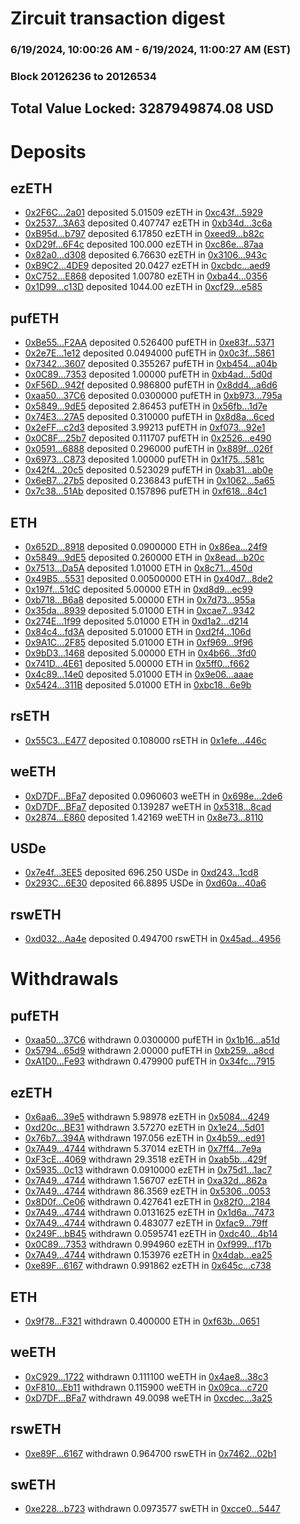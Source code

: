 # Zircuit transaction digest
### 6/19/2024, 10:00:26 AM - 6/19/2024, 11:00:27 AM (EST)
### Block 20126236 to 20126534

## Total Value Locked: 3287949874.08 USD

# Deposits
## ezETH
- [0x2F6C...2a01](https://etherscan.io/address/0x2F6C7919a5434278eabB0F8acE61776Cba292a01) deposited 5.01509 ezETH in [0xc43f...5929](https://etherscan.io/tx/0x2F6C7919a5434278eabB0F8acE61776Cba292a01)
- [0x2537...3A63](https://etherscan.io/address/0x2537CB9b0cFf5F17deA70faB695C9FD0119C3A63) deposited 0.407747 ezETH in [0xb34d...3c6a](https://etherscan.io/tx/0x2537CB9b0cFf5F17deA70faB695C9FD0119C3A63)
- [0xB95d...b797](https://etherscan.io/address/0xB95d4E28AdBe3b0FaE35c2A554877cC098b2b797) deposited 6.17850 ezETH in [0xeed9...b82c](https://etherscan.io/tx/0xB95d4E28AdBe3b0FaE35c2A554877cC098b2b797)
- [0xD29f...6F4c](https://etherscan.io/address/0xD29fA17Ea504EfE3D23067B1ac74f95768176F4c) deposited 100.000 ezETH in [0xc86e...87aa](https://etherscan.io/tx/0xD29fA17Ea504EfE3D23067B1ac74f95768176F4c)
- [0x82a0...d308](https://etherscan.io/address/0x82a02b70D54d393F4778CDEa09220f1bFBf5d308) deposited 6.76630 ezETH in [0x3106...943c](https://etherscan.io/tx/0x82a02b70D54d393F4778CDEa09220f1bFBf5d308)
- [0xB9C2...4DE9](https://etherscan.io/address/0xB9C20851d63263F963114e07191E765402b24DE9) deposited 20.0427 ezETH in [0xcbdc...aed9](https://etherscan.io/tx/0xB9C20851d63263F963114e07191E765402b24DE9)
- [0xC752...E868](https://etherscan.io/address/0xC7520D54D0049FB9a06e2889Ccff44102163E868) deposited 1.00780 ezETH in [0xba44...0356](https://etherscan.io/tx/0xC7520D54D0049FB9a06e2889Ccff44102163E868)
- [0x1D99...c13D](https://etherscan.io/address/0x1D99Bc34D7b42f0fdF1c14d37C6B48df7D67c13D) deposited 1044.00 ezETH in [0xcf29...e585](https://etherscan.io/tx/0x1D99Bc34D7b42f0fdF1c14d37C6B48df7D67c13D)
## pufETH
- [0xBe55...F2AA](https://etherscan.io/address/0xBe55a502Bb967616D5174d420D0e810aD46FF2AA) deposited 0.526400 pufETH in [0xe83f...5371](https://etherscan.io/tx/0xBe55a502Bb967616D5174d420D0e810aD46FF2AA)
- [0x2e7E...1e12](https://etherscan.io/address/0x2e7E74419B4da0b62A4a81917A5d5F23631E1e12) deposited 0.0494000 pufETH in [0x0c3f...5861](https://etherscan.io/tx/0x2e7E74419B4da0b62A4a81917A5d5F23631E1e12)
- [0x7342...3607](https://etherscan.io/address/0x73428EC1C479C0f7c8113Ec3D2829139C5273607) deposited 0.355267 pufETH in [0xb454...a04b](https://etherscan.io/tx/0x73428EC1C479C0f7c8113Ec3D2829139C5273607)
- [0x0C89...7353](https://etherscan.io/address/0x0C8911aAC605A66d19b40a3Cc65E49a663E27353) deposited 1.00000 pufETH in [0xb4ad...5d0d](https://etherscan.io/tx/0x0C8911aAC605A66d19b40a3Cc65E49a663E27353)
- [0xF56D...942f](https://etherscan.io/address/0xF56D18bd6c7eA8aaB8E271151c3BC5C2aFb3942f) deposited 0.986800 pufETH in [0x8dd4...a6d6](https://etherscan.io/tx/0xF56D18bd6c7eA8aaB8E271151c3BC5C2aFb3942f)
- [0xaa50...37C6](https://etherscan.io/address/0xaa50949b60937622753fb78e2ff6000012F137C6) deposited 0.0300000 pufETH in [0xb973...795a](https://etherscan.io/tx/0xaa50949b60937622753fb78e2ff6000012F137C6)
- [0x5849...9dE5](https://etherscan.io/address/0x5849fc15d83410E2AF76FC9F70cF65E29d559dE5) deposited 2.86453 pufETH in [0x56fb...1d7e](https://etherscan.io/tx/0x5849fc15d83410E2AF76FC9F70cF65E29d559dE5)
- [0x74E3...27A5](https://etherscan.io/address/0x74E370379af8770Da05405D71D852f65035227A5) deposited 0.310000 pufETH in [0x8d8a...6ced](https://etherscan.io/tx/0x74E370379af8770Da05405D71D852f65035227A5)
- [0x2eFF...c2d3](https://etherscan.io/address/0x2eFFa03491367d88b59f03f05DA508C41158c2d3) deposited 3.99213 pufETH in [0xf073...92e1](https://etherscan.io/tx/0x2eFFa03491367d88b59f03f05DA508C41158c2d3)
- [0x0C8F...25b7](https://etherscan.io/address/0x0C8F6e08B6E979FB6C121700D0C9c1842a1a25b7) deposited 0.111707 pufETH in [0x2526...e490](https://etherscan.io/tx/0x0C8F6e08B6E979FB6C121700D0C9c1842a1a25b7)
- [0x0591...6888](https://etherscan.io/address/0x05915a66DF269d19b3fC94964ed1a534C53e6888) deposited 0.296000 pufETH in [0x889f...026f](https://etherscan.io/tx/0x05915a66DF269d19b3fC94964ed1a534C53e6888)
- [0x6973...C873](https://etherscan.io/address/0x69737c72BEdAB526b7E68aB274BA50094fb3C873) deposited 1.00000 pufETH in [0x1f75...581c](https://etherscan.io/tx/0x69737c72BEdAB526b7E68aB274BA50094fb3C873)
- [0x42f4...20c5](https://etherscan.io/address/0x42f4f779B7F3745D4FBF81eF1721257eb0f120c5) deposited 0.523029 pufETH in [0xab31...ab0e](https://etherscan.io/tx/0x42f4f779B7F3745D4FBF81eF1721257eb0f120c5)
- [0x6eB7...27b5](https://etherscan.io/address/0x6eB7c02378f3A972799700Efc34e915d7dA727b5) deposited 0.236843 pufETH in [0x1062...5a65](https://etherscan.io/tx/0x6eB7c02378f3A972799700Efc34e915d7dA727b5)
- [0x7c38...51Ab](https://etherscan.io/address/0x7c38aD7Cc64794e4acA3b65bb1Df7c6b36BF51Ab) deposited 0.157896 pufETH in [0xf618...84c1](https://etherscan.io/tx/0x7c38aD7Cc64794e4acA3b65bb1Df7c6b36BF51Ab)
## ETH
- [0x652D...8918](https://etherscan.io/address/0x652Ddf0EedE28Eb70A49058d78a0393396808918) deposited 0.0900000 ETH in [0x86ea...24f9](https://etherscan.io/tx/0x652Ddf0EedE28Eb70A49058d78a0393396808918)
- [0x5849...9dE5](https://etherscan.io/address/0x5849fc15d83410E2AF76FC9F70cF65E29d559dE5) deposited 0.260000 ETH in [0x8ead...b20c](https://etherscan.io/tx/0x5849fc15d83410E2AF76FC9F70cF65E29d559dE5)
- [0x7513...Da5A](https://etherscan.io/address/0x7513Bc097d61fD36529a58Fa0c986096bac1Da5A) deposited 1.01000 ETH in [0x8c71...450d](https://etherscan.io/tx/0x7513Bc097d61fD36529a58Fa0c986096bac1Da5A)
- [0x49B5...5531](https://etherscan.io/address/0x49B5b1e07cFEb8E4830D6c0C935a695A16C25531) deposited 0.00500000 ETH in [0x40d7...8de2](https://etherscan.io/tx/0x49B5b1e07cFEb8E4830D6c0C935a695A16C25531)
- [0x197f...51dC](https://etherscan.io/address/0x197f434780184B46ddd7dEACab6B253771FD51dC) deposited 5.00000 ETH in [0xd8d9...ec99](https://etherscan.io/tx/0x197f434780184B46ddd7dEACab6B253771FD51dC)
- [0xb718...B6a8](https://etherscan.io/address/0xb7184685bbBc0B80a199c788706a4da76326B6a8) deposited 5.00000 ETH in [0x7d73...955a](https://etherscan.io/tx/0xb7184685bbBc0B80a199c788706a4da76326B6a8)
- [0x35da...8939](https://etherscan.io/address/0x35dae3E54387a03d15501dE968f0b65C12F98939) deposited 5.01000 ETH in [0xcae7...9342](https://etherscan.io/tx/0x35dae3E54387a03d15501dE968f0b65C12F98939)
- [0x274E...1f99](https://etherscan.io/address/0x274E04585a5f1666E7Fd2e3AE5C9e0a65e0f1f99) deposited 5.01000 ETH in [0xd1a2...d214](https://etherscan.io/tx/0x274E04585a5f1666E7Fd2e3AE5C9e0a65e0f1f99)
- [0x84c4...fd3A](https://etherscan.io/address/0x84c4AB5005D792Da8C08DD170fF59B9a3bd6fd3A) deposited 5.01000 ETH in [0xd2f4...106d](https://etherscan.io/tx/0x84c4AB5005D792Da8C08DD170fF59B9a3bd6fd3A)
- [0x9A1C...2F85](https://etherscan.io/address/0x9A1C08Db0967CC3Afc086ca782D79F39E9802F85) deposited 5.01000 ETH in [0xf969...9f96](https://etherscan.io/tx/0x9A1C08Db0967CC3Afc086ca782D79F39E9802F85)
- [0x9bD3...1468](https://etherscan.io/address/0x9bD318bC9b3831bcf56118c5567B9c3D71661468) deposited 5.00000 ETH in [0x4b66...3fd0](https://etherscan.io/tx/0x9bD318bC9b3831bcf56118c5567B9c3D71661468)
- [0x741D...4E61](https://etherscan.io/address/0x741D85A6e138F58a298E2Cca57c11c6d36B64E61) deposited 5.00000 ETH in [0x5ff0...f662](https://etherscan.io/tx/0x741D85A6e138F58a298E2Cca57c11c6d36B64E61)
- [0x4c89...14e0](https://etherscan.io/address/0x4c89f2014E9ee6f468Abd34628af4954d4fe14e0) deposited 5.01000 ETH in [0x9e06...aaae](https://etherscan.io/tx/0x4c89f2014E9ee6f468Abd34628af4954d4fe14e0)
- [0x5424...311B](https://etherscan.io/address/0x5424A0e0E142337F834BaAdE007153853a8F311B) deposited 5.01000 ETH in [0xbc18...6e9b](https://etherscan.io/tx/0x5424A0e0E142337F834BaAdE007153853a8F311B)
## rsETH
- [0x55C3...E477](https://etherscan.io/address/0x55C3e5aCa1ea88BA0fc467777F5Be07eF699E477) deposited 0.108000 rsETH in [0x1efe...446c](https://etherscan.io/tx/0x55C3e5aCa1ea88BA0fc467777F5Be07eF699E477)
## weETH
- [0xD7DF...BFa7](https://etherscan.io/address/0xD7DF7E085214743530afF339aFC420c7c720BFa7) deposited 0.0960603 weETH in [0x698e...2de6](https://etherscan.io/tx/0xD7DF7E085214743530afF339aFC420c7c720BFa7)
- [0xD7DF...BFa7](https://etherscan.io/address/0xD7DF7E085214743530afF339aFC420c7c720BFa7) deposited 0.139287 weETH in [0x5318...8cad](https://etherscan.io/tx/0xD7DF7E085214743530afF339aFC420c7c720BFa7)
- [0x2874...E860](https://etherscan.io/address/0x287491Ad7b21a68dba459dA74321B3d92714E860) deposited 1.42169 weETH in [0x8e73...8110](https://etherscan.io/tx/0x287491Ad7b21a68dba459dA74321B3d92714E860)
## USDe
- [0x7e4f...3EE5](https://etherscan.io/address/0x7e4f99fe40Bb25729E878DdF01991ea5CFeC3EE5) deposited 696.250 USDe in [0xd243...1cd8](https://etherscan.io/tx/0x7e4f99fe40Bb25729E878DdF01991ea5CFeC3EE5)
- [0x293C...6E30](https://etherscan.io/address/0x293C6937D8D82e05B01335F7B33FBA0c8e256E30) deposited 66.8895 USDe in [0xd60a...40a6](https://etherscan.io/tx/0x293C6937D8D82e05B01335F7B33FBA0c8e256E30)
## rswETH
- [0xd032...Aa4e](https://etherscan.io/address/0xd03249847c60DB682Beac56BB40Afd246633Aa4e) deposited 0.494700 rswETH in [0x45ad...4956](https://etherscan.io/tx/0xd03249847c60DB682Beac56BB40Afd246633Aa4e)
# Withdrawals
## pufETH
- [0xaa50...37C6](https://etherscan.io/address/0xaa50949b60937622753fb78e2ff6000012F137C6) withdrawn 0.0300000 pufETH in [0x1b16...a51d](https://etherscan.io/tx/0xaa50949b60937622753fb78e2ff6000012F137C6)
- [0x5794...65d9](https://etherscan.io/address/0x579479F60048761De23c1ab9fE7f8DC6F55e65d9) withdrawn 2.00000 pufETH in [0xb259...a8cd](https://etherscan.io/tx/0x579479F60048761De23c1ab9fE7f8DC6F55e65d9)
- [0xA1D0...Fe93](https://etherscan.io/address/0xA1D0057c747CAc08990FA92F7c7224979ee3Fe93) withdrawn 0.479900 pufETH in [0x34fc...7915](https://etherscan.io/tx/0xA1D0057c747CAc08990FA92F7c7224979ee3Fe93)
## ezETH
- [0x6aa6...39e5](https://etherscan.io/address/0x6aa67c2847D7604C61213AADd0e4727677c639e5) withdrawn 5.98978 ezETH in [0x5084...4249](https://etherscan.io/tx/0x6aa67c2847D7604C61213AADd0e4727677c639e5)
- [0xd20c...BE31](https://etherscan.io/address/0xd20cF183B92f316Bde5E704D5e70027F7C4ABE31) withdrawn 3.57270 ezETH in [0x1e24...5d01](https://etherscan.io/tx/0xd20cF183B92f316Bde5E704D5e70027F7C4ABE31)
- [0x76b7...394A](https://etherscan.io/address/0x76b774C1625EF66c0B8BfC6a643eB97ccdF9394A) withdrawn 197.056 ezETH in [0x4b59...ed91](https://etherscan.io/tx/0x76b774C1625EF66c0B8BfC6a643eB97ccdF9394A)
- [0x7A49...4744](https://etherscan.io/address/0x7A493Be5c2ce014cD049Bf178a1ac0Db1B434744) withdrawn 5.37014 ezETH in [0x7ff4...7e9a](https://etherscan.io/tx/0x7A493Be5c2ce014cD049Bf178a1ac0Db1B434744)
- [0xF3cE...4069](https://etherscan.io/address/0xF3cEDbbd5363484AE4E571a851F204B0D2Cc4069) withdrawn 29.3518 ezETH in [0xab5b...429f](https://etherscan.io/tx/0xF3cEDbbd5363484AE4E571a851F204B0D2Cc4069)
- [0x5935...0c13](https://etherscan.io/address/0x5935232CbEd17589ff809b2BC5B54F2bf7230c13) withdrawn 0.0910000 ezETH in [0x75d1...1ac7](https://etherscan.io/tx/0x5935232CbEd17589ff809b2BC5B54F2bf7230c13)
- [0x7A49...4744](https://etherscan.io/address/0x7A493Be5c2ce014cD049Bf178a1ac0Db1B434744) withdrawn 1.56707 ezETH in [0xa32d...862a](https://etherscan.io/tx/0x7A493Be5c2ce014cD049Bf178a1ac0Db1B434744)
- [0x7A49...4744](https://etherscan.io/address/0x7A493Be5c2ce014cD049Bf178a1ac0Db1B434744) withdrawn 86.3569 ezETH in [0x5306...0053](https://etherscan.io/tx/0x7A493Be5c2ce014cD049Bf178a1ac0Db1B434744)
- [0x8D0f...Ce06](https://etherscan.io/address/0x8D0f21D2AB4741332A654B8DbAFae161EdBBCe06) withdrawn 0.427641 ezETH in [0x82f0...2184](https://etherscan.io/tx/0x8D0f21D2AB4741332A654B8DbAFae161EdBBCe06)
- [0x7A49...4744](https://etherscan.io/address/0x7A493Be5c2ce014cD049Bf178a1ac0Db1B434744) withdrawn 0.0131625 ezETH in [0x1d6a...7473](https://etherscan.io/tx/0x7A493Be5c2ce014cD049Bf178a1ac0Db1B434744)
- [0x7A49...4744](https://etherscan.io/address/0x7A493Be5c2ce014cD049Bf178a1ac0Db1B434744) withdrawn 0.483077 ezETH in [0xfac9...79ff](https://etherscan.io/tx/0x7A493Be5c2ce014cD049Bf178a1ac0Db1B434744)
- [0x249F...bB45](https://etherscan.io/address/0x249F65782bd60FE4E095942472ac6f033662bB45) withdrawn 0.0595741 ezETH in [0xdc40...4b14](https://etherscan.io/tx/0x249F65782bd60FE4E095942472ac6f033662bB45)
- [0x0C89...7353](https://etherscan.io/address/0x0C8911aAC605A66d19b40a3Cc65E49a663E27353) withdrawn 0.994960 ezETH in [0xf999...f17b](https://etherscan.io/tx/0x0C8911aAC605A66d19b40a3Cc65E49a663E27353)
- [0x7A49...4744](https://etherscan.io/address/0x7A493Be5c2ce014cD049Bf178a1ac0Db1B434744) withdrawn 0.153976 ezETH in [0x4dab...ea25](https://etherscan.io/tx/0x7A493Be5c2ce014cD049Bf178a1ac0Db1B434744)
- [0xe89F...6167](https://etherscan.io/address/0xe89F3C2D462D351D60ea74Cb29F65059B4796167) withdrawn 0.991862 ezETH in [0x645c...c738](https://etherscan.io/tx/0xe89F3C2D462D351D60ea74Cb29F65059B4796167)
## ETH
- [0x9f78...F321](https://etherscan.io/address/0x9f78646e44d807C8775f436DA7108B7F6D0eF321) withdrawn 0.400000 ETH in [0xf63b...0651](https://etherscan.io/tx/0x9f78646e44d807C8775f436DA7108B7F6D0eF321)
## weETH
- [0xC929...1722](https://etherscan.io/address/0xC92968A3dd7A46212B1455fcBEB382905E441722) withdrawn 0.111100 weETH in [0x4ae8...38c3](https://etherscan.io/tx/0xC92968A3dd7A46212B1455fcBEB382905E441722)
- [0xF810...Eb11](https://etherscan.io/address/0xF8105e53097ae8097104069FaefC300EDB00Eb11) withdrawn 0.115900 weETH in [0x09ca...c720](https://etherscan.io/tx/0xF8105e53097ae8097104069FaefC300EDB00Eb11)
- [0xD7DF...BFa7](https://etherscan.io/address/0xD7DF7E085214743530afF339aFC420c7c720BFa7) withdrawn 49.0098 weETH in [0xcdec...3a25](https://etherscan.io/tx/0xD7DF7E085214743530afF339aFC420c7c720BFa7)
## rswETH
- [0xe89F...6167](https://etherscan.io/address/0xe89F3C2D462D351D60ea74Cb29F65059B4796167) withdrawn 0.964700 rswETH in [0x7462...02b1](https://etherscan.io/tx/0xe89F3C2D462D351D60ea74Cb29F65059B4796167)
## swETH
- [0xe228...b723](https://etherscan.io/address/0xe2282624eA27200DDfD29dcf0A8d59d4DB2Cb723) withdrawn 0.0973577 swETH in [0xcce0...5447](https://etherscan.io/tx/0xe2282624eA27200DDfD29dcf0A8d59d4DB2Cb723)
